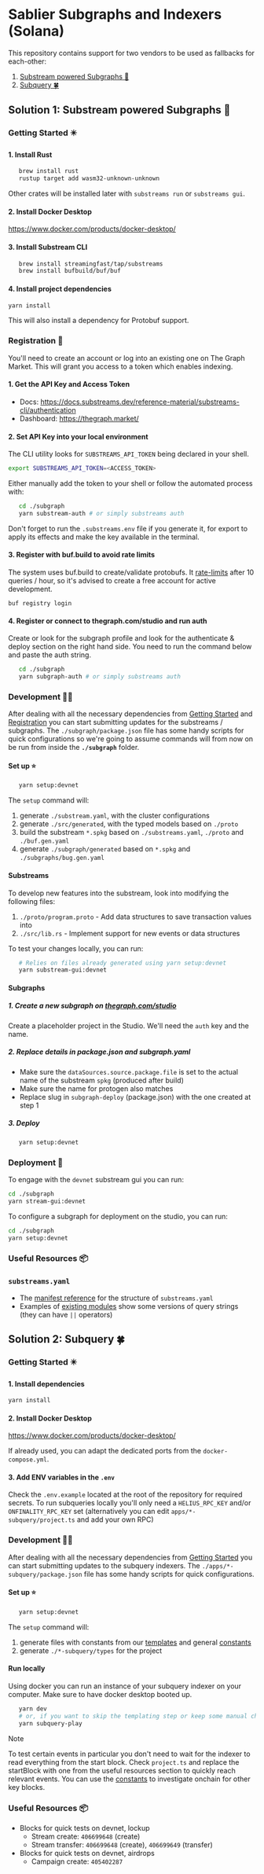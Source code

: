 # Sablier Subgraphs and Indexers (Solana)

This repository contains support for two vendors to be used as fallbacks for each-other:

1. [Substream powered Subgraphs 🔮](#solution-1-substream-powered-subgraphs)
2. [Subquery 🍀](#solution-2-subquery)

## Solution 1: Substream powered Subgraphs 🔮

### Getting Started ✴️

#### 1. Install Rust

```bash
   brew install rust
   rustup target add wasm32-unknown-unknown
```

Other crates will be installed later with `substreams run` or `substreams gui`.

#### 2. Install Docker Desktop

https://www.docker.com/products/docker-desktop/

#### 3. Install Substream CLI

```bash
   brew install streamingfast/tap/substreams
   brew install bufbuild/buf/buf
```

#### 4. Install project dependencies

```bash
yarn install
```

This will also install a dependency for Protobuf support.

### Registration 📑

You'll need to create an account or log into an existing one on The Graph Market. This will grant you access to a token which enables indexing.

#### 1. Get the API Key and Access Token

- Docs: https://docs.substreams.dev/reference-material/substreams-cli/authentication
- Dashboard: https://thegraph.market/

#### 2. Set API Key into your local environment

The CLI utility looks for `SUBSTREAMS_API_TOKEN` being declared in your shell.

```bash
export SUBSTREAMS_API_TOKEN=<ACCESS_TOKEN>
```

Either manually add the token to your shell or follow the automated process with:

```bash
   cd ./subgraph
   yarn substream-auth # or simply substreams auth
```

Don't forget to run the `.substreams.env` file if you generate it, for export to apply its effects and make the key available in the terminal.

#### 3. Register with buf.build to avoid rate limits

The system uses buf.build to create/validate protobufs.
It [rate-limits](https://buf.build/docs/bsr/rate-limits/) after 10 queries / hour, so it's advised to create a free account for active development.

```
buf registry login
```

#### 4. Register or connect to thegraph.com/studio and run auth

Create or look for the subgraph profile and look for the authenticate & deploy section on the right hand side. You need to run the command below and paste the auth string.

```bash
   cd ./subgraph
   yarn subgraph-auth # or simply substreams auth
```

### Development 👨‍💻

After dealing with all the necessary dependencies from [Getting Started](#getting-started-) and [Registration](#registration-) you can start submitting updates for the substreams / subgraphs. The `./subgraph/package.json` file has some handy scripts for quick configurations so we're going to assume commands will from now on be run from inside the **`./subgraph`** folder.

#### Set up ⭐

```bash
   yarn setup:devnet
```

The `setup` command will:

1. generate `./substream.yaml`, with the cluster configurations
2. generate `./src/generated`, with the typed models based on `./proto`
3. build the substream `*.spkg` based on `./substreams.yaml`, `./proto` and `./buf.gen.yaml`
4. generate `./subgraph/generated` based on `*.spkg` and `./subgraphs/bug.gen.yaml`

#### Substreams

To develop new features into the substream, look into modifying the following files:

1. `./proto/program.proto` - Add data structures to save transaction values into
2. `./src/lib.rs` - Implement support for new events or data structures

To test your changes locally, you can run:

```bash
   # Relies on files already generated using yarn setup:devnet
   yarn substream-gui:devnet
```

#### Subgraphs

##### 1. Create a new subgraph on [thegraph.com/studio](https://thegraph.com/studio/)

Create a placeholder project in the Studio. We'll need the `auth` key and the name.

##### 2. Replace details in package.json and subgraph.yaml

- Make sure the `dataSources.source.package.file` is set to the actual name of the substream `spkg` (produced after build)
- Make sure the name for protogen also matches
- Replace slug in `subgraph-deploy` (package.json) with the one created at step 1

##### 3. Deploy

```bash
   yarn setup:devnet
```

### Deployment 🚀

To engage with the `devnet` substream gui you can run:

```bash
cd ./subgraph
yarn stream-gui:devnet
```

To configure a subgraph for deployment on the studio, you can run:

```bash
cd ./subgraph
yarn setup:devnet

```

### Useful Resources 📦

### `substreams.yaml`

- The [manifest reference](https://docs.substreams.dev/reference-material/substreams-components/manifests) for the structure of `substreams.yaml`
- Examples of [existing modules](https://substreams.dev/packages/solana-common/latest) show some versions of query strings (they can have `||` operators)

## Solution 2: Subquery 🍀

### Getting Started ✴️

#### 1. Install dependencies

```bash
yarn install
```

#### 2. Install Docker Desktop

https://www.docker.com/products/docker-desktop/

If already used, you can adapt the dedicated ports from the `docker-compose.yml`.

#### 3. Add ENV variables in the `.env`

Check the `.env.example` located at the root of the repository for required secrets. To run subqueries locally you'll only need a `HELIUS_RPC_KEY` and/or `ONFINALITY_RPC_KEY` set (alternatively you can edit `apps/*-subquery/project.ts` and add your own RPC)

### Development 👨‍💻

After dealing with all the necessary dependencies from [Getting Started](#getting-started--1) you can start submitting updates to the subquery indexers. The `./apps/*-subquery/package.json` file has some handy scripts for quick configurations.

#### Set up ⭐

```bash
   yarn setup:devnet
```

The `setup` command will:

1. generate files with constants from our [templates](./packages/templates/) and general [constants](./packages/constants/)
2. generate `./*-subquery/types` for the project

#### Run locally

Using docker you can run an instance of your subquery indexer on your computer. Make sure to have docker desktop booted up.

```bash
   yarn dev
   # or, if you want to skip the templating step or keep some manual changes added after the fact
   yarn subquery-play
```

> [!NOTE]
>
> To test certain events in particular you don't need to wait for the indexer to read everything from the start block. Check `project.ts` and replace the startBlock with one from the useful resources section to quickly reach relevant events. You can use the [constants](./packages/constants/devnet.json) to investigate onchain for other key blocks.

### Useful Resources 📦

- Blocks for quick tests on devnet, lockup
  - Stream create: `406699648` (create)
  - Stream transfer: `406699648` (create), `406699649` (transfer)
- Blocks for quick tests on devnet, airdrops
  - Campaign create: `405402287`
